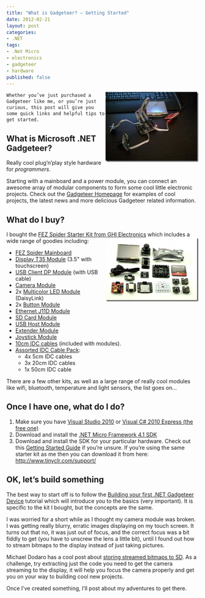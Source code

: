 ```yaml
---
title: "What is Gadgeteer? – Getting Started"
date: 2012-02-21
layout: post
categories:
- .NET
tags:
- .Net Micro
- electronics
- gadgeteer
- hardware
published: false
---
```


<p>
	<a href="/wp-content/uploads/2012/02/WP_000288.jpg">
		<img style="background-image: none; border-right-width: 0px; padding-left: 0px; padding-right: 0px; display: inline; float: right; border-top-width: 0px; border-bottom-width: 0px; border-left-width: 0px; padding-top: 0px" title="Ribbon cables are your friend!" border="0" alt="Ribbon cables are your friend!" align="right" src="/wp-content/uploads/2012/02/WP_000288_thumb.jpg" width="244" height="184" />
	</a>

	Whether you’ve just purchased a Gadgeteer like me, or you’re just curious, this post will give you some quick links and helpful tips to get started.
</p>

<h2>What is Microsoft .NET Gadgeteer?</h2> 

<p>
Really cool plug’n’play style hardware for <em>programmers</em>. 
</p> 
<p>
	Starting with a mainboard and a power module, you can connect an awesome array of 		modular components to form some cool little electronic projects. Check out the <a 	title="Gadgeteer Homepage" href="http://www.netmf.com/gadgeteer/" target="_blank">Gadgeteer 	Homepage</a> for examples of cool projects, the latest news and more delicious Gadgeteer 	related information.
</p> 
        
<h2>What do I buy?</h2> 

<p>I bought the <a title="FEZ Spider Starter Kit from GHI Electronics" href="http://www.ghielectronics.com/catalog/product/297" target="_blank">FEZ Spider Starter Kit from GHI Electronics</a> which includes a wide range of goodies including:<a href="/wp-content/uploads/2012/02/297-1_large.jpg">
<img style="background-image: none; border-bottom: 0px; border-left: 0px; padding-left: 0px; padding-right: 0px; display: inline; float: right; border-top: 0px; border-right: 0px; padding-top: 0px" title="FEZ Spider Starter Kit" border="0" alt="FEZ Spider Starter Kit" align="right" src="/wp-content/uploads/2012/02/297-1_large_thumb.jpg" width="244" height="168">
</a></p> 
<ul style="list-style-type: disc"> 
	<li><a href="http://www.ghielectronics.com/catalog/product/269">FEZ Spider Mainboard</a>  
	<li><a href="http://www.ghielectronics.com/catalog/product/276">Display T35 Module</a> (3.5" with touchscreen)  
	<li><a href="http://www.ghielectronics.com/catalog/product/280">USB Client DP Module</a> (with USB cable)  
	<li><a href="http://www.ghielectronics.com/catalog/product/283">Camera Module</a>  
	<li>2x <a href="http://www.ghielectronics.com/catalog/product/272">Multicolor LED Module </a>(DaisyLink)  
	<li>2x <a href="http://www.ghielectronics.com/catalog/product/274">Button Module</a>  
	<li><a href="http://www.ghielectronics.com/catalog/product/284">Ethernet J11D Module</a> 
	<li><a href="http://www.ghielectronics.com/catalog/product/271">SD Card Module</a>  
	<li><a href="http://www.ghielectronics.com/catalog/product/270">USB Host Module</a>  
	<li><a href="http://www.ghielectronics.com/catalog/product/273">Extender Module</a>  
	<li><a href="http://www.ghielectronics.com/catalog/product/299">Joystick Module</a>  
	<li><a href="http://www.ghielectronics.com/catalog/product/279">10cm IDC cables</a> (included with modules). 
	<li>
		<a href="http://www.ghielectronics.com/catalog/product/310">Assorted IDC Cable Pack</a>:  
		<ul> 
			<li>4x 5cm IDC cables  
			<li>3x 20cm IDC cables  
			<li>1x 50cm IDC cable</li>
		</ul>
	</li>
</ul>

<p>There are a few other kits, as well as a large range of really cool modules like wifi, bluetooth, temperature and light sensors, the list goes on…</p> 

<h2>Once I have one, what do I do?</h2> 
<ol> 
	<li>
		Make sure you have <a title="Visual Studio 2010" href="http://www.microsoft.com/visualstudio" target="_blank">Visual Studio 2010</a> or 
		<a title="Visual C# Express (the free one)" href="http://www.microsoft.com/visualstudio/en-us/products/2010-editions/visual-csharp-express" target="_blank">Visual C# 2010 Express (the free one)</a>
	</li> 
	<li>
		Download and install the <a href="http://www.microsoft.com/download/en/details.aspx?id=8515">.NET Micro Framework 4.1 SDK</a></li> <li>Download and install the SDK for your particular hardware. Check out this <a title="Getting Started Guide" href="http://www.netmf.com/gadgeteer/get-started.aspx" target="_blank">Getting Started Guide</a> if you’re unsure. If you’re using the same starter kit as me then you can download it from here: <a href="http://www.tinyclr.com/support/">http://www.tinyclr.com/support/</a>
	</li>
</ol> 

<h2>OK, let’s build something</h2> <p>The best way to start off is to follow the <a title="Building your first .NET Gadgeteer Device" href="http://www.ghielectronics.com/downloads/Gadgeteer/Mainboard/Spider_GettingStarted/" target="_blank">Building your first .NET Gadgeteer Device</a> tutorial which will introduce you to the basics (very important). It is specific to the kit I bought, but the concepts are the same.</p> 

<p>
	I was worried for a short while as I thought my camera module was broken. I was getting really blurry, erratic images displaying on my touch screen. It turns out that no, it was just out of focus, and the correct focus was a bit fiddly to get (you have to unscrew the lens a little bit), until I found out how to stream bitmaps to the display instead of just taking pictures.
</p>

<p>
	Michael Dodaro has a cool post about <a title="storing streamed bitmaps to SD" href="http://mikedodaro.net/2011/10/13/net-gadgeteer-camera-touchscreen-storage/" target="_blank">storing streamed bitmaps to SD</a>. 
	As a challenge, try extracting just the code you need to get the camera streaming to the display, it will help you focus the camera properly and get you on your way to building cool new projects.
</p> 

<p>Once I’ve created something, I’ll post about my adventures to get there.</p>

